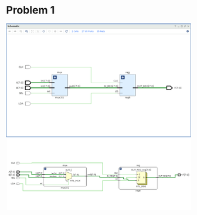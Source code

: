 # Problem 1
![problem 1](problem1_update.png "Problem 1 Schematic")
![problem 1 components](comp.png "comp Schematic")